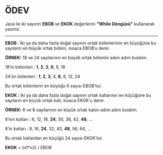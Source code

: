#  ÖDEV
Java ile iki sayının **EBOB** ve **EKOK** değerlerini **"While Döngüsü"** kullanarak yazınız.

---
**EBOB** : İki ya da daha fazla doğal sayının ortak bölenlerinin en büyüğüne bu sayıların en büyük ortak böleni, kısaca EBOB‘u denir.

**ÖRNEK:** 18 ve 24 sayılarının en büyük ortak bölenini adım adım bulalım.

18’in bölenleri : **1**, **2**, **3**, **6**, 9, 18

24’ün bölenleri : **1**, **2**, **3**, 4, **6**, 8, 12, 24

Bu ortak bölenlerin en büyüğü 6 sayısı EBOB’tur.

**EKOK :** İki ya da daha fazla doğal sayının ortak katlarının en küçüğüne bu sayıların en küçük ortak katı, kısaca EKOK‘u denir.

**ÖRNEK:** 6 ve 8 sayılarının en küçük ortak katını adım adım bulalım.

6’nın katları : 6, 12, 18, **24**, 30, 36, 42, **48**, …

8’in katları : 8, 16, **24**, 32, 40, **48**, 56, 64, …

Bu ortak katlardan en küçüğü 24 sayısı EKOK’tur.

**EKOK** = (n1*n2) / EBOB